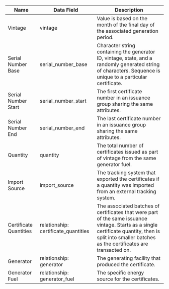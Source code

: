 | Name                   | Data Field                           | Description                                                                                                                                                                                        |
|------------------------|--------------------------------------|---------------------------------------------------------------------------------------------------------------------------------------------------------------------------------------------------------|
| Vintage                | vintage                              | Value is based on the month of the final day of the associated generation period.                                                                                                                       |
| Serial Number Base     | serial\_number\_base                   | Character string containing the generator ID, vintage, state, and a randomly generated string of characters. Sequence is unique to a particular certificate.                                            |
| Serial Number Start    | serial\_number\_start                  | The first certificate number in an issuance group sharing the same attributes.                                                                                                                          |
| Serial Number End      | serial\_number\_end                    | The last certificate number in an issuance group sharing the same attributes.                                                                                                                           |
| Quantity               | quantity                             | The total number of certificates issued as part of vintage from the same generator fuel.                                                                                                                |
| Import Source          | import_source                        | The tracking system that exported the certificates if a quantity was imported from an external tracking system.                                                                                         |
| Certificate Quantities | relationship: certificate_quantities | The associated batches of certificates that were part of the same issuance vintage. Starts as a single certificate quantity, then is split into smaller batches as the certificates are transacted on.  |   
| Generator              | relationship: generator              | The generating facility that produced the certificate.                                                                                                                                                  |
| Generator Fuel         | relationship: generator_fuel         | The specific energy source for the certificates.                                                                                                                                                        |
